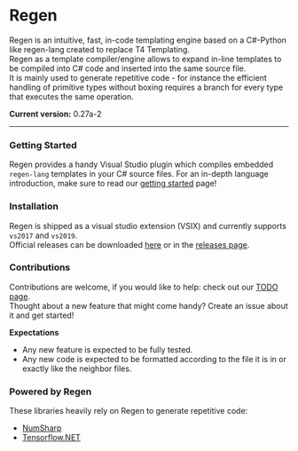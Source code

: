 # Regen
Regen is an intuitive, fast, in-code templating engine based on a C#-Python like regen-lang created to replace T4 Templating.<br>
Regen as a template compiler/engine allows to expand in-line templates to be compiled into C# code and inserted into the same source file.<br>
It is mainly used to generate repetitive code - for instance the efficient handling of primitive types without boxing requires a branch for every type that executes the same operation. 

**Current version:** 0.27a-2<br>

-----

### Getting Started
Regen provides a handy Visual Studio plugin which compiles embedded `regen-lang` templates in your C# source files. 
For an in-depth language introduction, make sure to read our [getting started](TUTORIAL.md) page!

### Installation
Regen is shipped as a visual studio extension (VSIX) and currently supports `vs2017` and `vs2019`.<br>
Official releases can be downloaded [here](https://github.com/Nucs/Regen/tree/master/releases) or in the [releases page](https://github.com/Nucs/Regen/releases).<br>

### Contributions
Contributions are welcome, if you would like to help: check out our [TODO page](TODO.md).<br>
Thought about a new feature that might come handy? Create an issue about it and get started!

**Expectations**<br>
- Any new feature is expected to be fully tested.
- Any new code is expected to be formatted according to the file it is in or exactly like the neighbor files.


### Powered by Regen
These libraries heavily rely on Regen to generate repetitive code:
* [NumSharp](https://github.com/SciSharp/NumSharp)
* [Tensorflow.NET](https://github.com/SciSharp/Tensorflow.NET)
